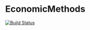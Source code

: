 # EconomicMethods

[![Build Status](https://github.com/ialeeson/EconomicMethods.jl/actions/workflows/CI.yml/badge.svg?branch=main)](https://github.com/ialeeson/EconomicMethods.jl/actions/workflows/CI.yml?query=branch%3Amain)
